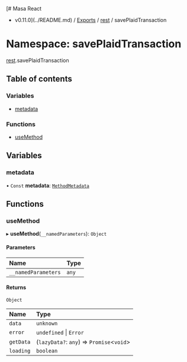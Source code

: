 [# Masa React
 - v0.11.0](../README.md) / [Exports](../modules.md) / [rest](rest.md) / savePlaidTransaction

# Namespace: savePlaidTransaction

[rest](rest.md).savePlaidTransaction

## Table of contents

### Variables

- [metadata](rest.savePlaidTransaction.md#metadata)

### Functions

- [useMethod](rest.savePlaidTransaction.md#usemethod)

## Variables

### metadata

• `Const` **metadata**: [`MethodMetadata`](../interfaces/rest.MethodMetadata.md)

## Functions

### useMethod

▸ **useMethod**(`__namedParameters`): `Object`

#### Parameters

| Name | Type |
| :------ | :------ |
| `__namedParameters` | `any` |

#### Returns

`Object`

| Name | Type |
| :------ | :------ |
| `data` | `unknown` |
| `error` | `undefined` \| `Error` |
| `getData` | (`lazyData?`: `any`) => `Promise`<`void`\> |
| `loading` | `boolean` |
